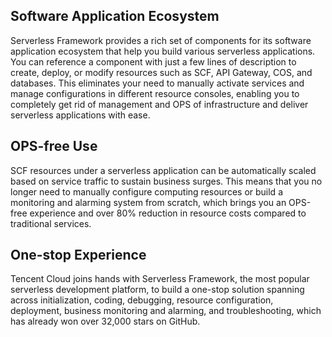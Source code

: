 ## Software Application Ecosystem
Serverless Framework provides a rich set of components for its software application ecosystem that help you build various serverless applications. You can reference a component with just a few lines of description to create, deploy, or modify resources such as SCF, API Gateway, COS, and databases. This eliminates your need to manually activate services and manage configurations in different resource consoles, enabling you to completely get rid of management and OPS of infrastructure and deliver serverless applications with ease.

## OPS-free Use
SCF resources under a serverless application can be automatically scaled based on service traffic to sustain business surges. This means that you no longer need to manually configure computing resources or build a monitoring and alarming system from scratch, which brings you an OPS-free experience and over 80% reduction in resource costs compared to traditional services.

## One-stop Experience
Tencent Cloud joins hands with Serverless Framework, the most popular serverless development platform, to build a one-stop solution spanning across initialization, coding, debugging, resource configuration, deployment, business monitoring and alarming, and troubleshooting, which has already won over 32,000 stars on GitHub.
